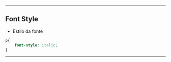 ------------------------------------------------------

## Font Style

* Estilo da fonte

```css
p{
    font-style: italic;
}
```
------------------------------------------------------
